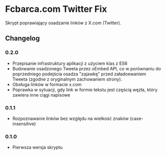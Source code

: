 # Fcbarca.com Twitter Fix

Skrypt poprawiający osadzanie linków z X.com (Twitter).

## Changelog

### 0.2.0
- Przepisanie infrastruktury aplikacji z użyciem klas z ES6
- Budowanie osadzonego Tweeta przez oEmbed API, co w porównaniu do poprzedniego podejścia osadza "zajawkę" przed załadoewaniem Tweeta (zgodne z oryginalnym zachowaniem strony).
- Obsługa linków w formacie x.com
- Poprawka w sytuacji, gdy link w formie tekstu jest częścią węzła, który zawiera inne ciągi napisowe

### 0.1.1
- Rozpoznawanie linków bez względu na wielkość znaków (case-insensitive)

### 0.1.0
- Pierwsza wersja skryptu
